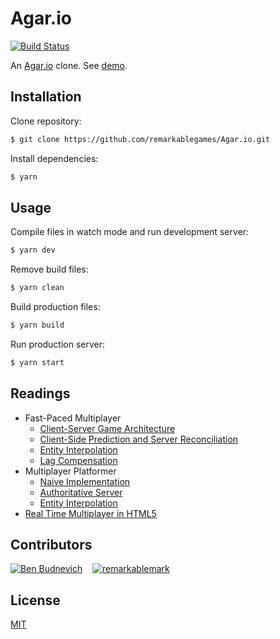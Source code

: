 # Agar.io

[![Build Status](https://travis-ci.org/remarkablegames/Agar.io.svg?branch=master)](https://travis-ci.org/remarkablegames/Agar.io)

An [Agar.io](https://agar.io/) clone. See [demo](https://agarlo.herokuapp.com/).

## Installation

Clone repository:

```sh
$ git clone https://github.com/remarkablegames/Agar.io.git
```

Install dependencies:

```sh
$ yarn
```

## Usage

Compile files in watch mode and run development server:

```sh
$ yarn dev
```

Remove build files:

```sh
$ yarn clean
```

Build production files:

```sh
$ yarn build
```

Run production server:

```sh
$ yarn start
```

## Readings

- Fast-Paced Multiplayer
  - [Client-Server Game Architecture](https://www.gabrielgambetta.com/client-server-game-architecture.html)
  - [Client-Side Prediction and Server Reconciliation](https://www.gabrielgambetta.com/client-side-prediction-server-reconciliation.html)
  - [Entity Interpolation](https://www.gabrielgambetta.com/entity-interpolation.html)
  - [Lag Compensation](https://www.gabrielgambetta.com/lag-compensation.html)
- Multiplayer Platformer
  - [Naive Implementation](https://antriel.com/post/online-platformer-1/)
  - [Authoritative Server](https://antriel.com/post/online-platformer-3/)
  - [Entity Interpolation](https://antriel.com/post/online-platformer-5/)
- [Real Time Multiplayer in HTML5](http://buildnewgames.com/real-time-multiplayer/)

## Contributors

[![Ben Budnevich](https://avatars.githubusercontent.com/u/2293095?s=50)](https://github.com/benox3) &nbsp;&nbsp;
[![remarkablemark](https://avatars.githubusercontent.com/u/10594555?s=50)](https://github.com/remarkablemark)

## License

[MIT](LICENSE)
